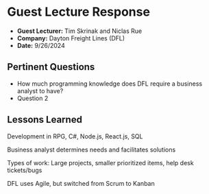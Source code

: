 # Guest Lecture Response
* **Guest Lecturer:** Tim Skrinak and Niclas Rue
* **Company:** Dayton Freight Lines (DFL)
* **Date:** 9/26/2024

## Pertinent Questions
* How much programming knowledge does DFL require a business analyst to have?
* Question 2

## Lessons Learned
Development in RPG, C#, Node.js, React.js, SQL  

Business analyst determines needs and facilitates solutions  

Types of work: Large projects, smaller prioritized items, help desk tickets/bugs  

DFL uses Agile, but switched from Scrum to Kanban  

